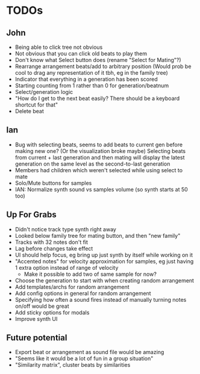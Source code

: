 TODOs
=====

John
----

* Being able to click tree not obvious
* Not obvious that you can click old beats to play them
* Don't know what Select button does (rename "Select for Mating"?)
* Rearrange arrangement beats/add to arbitrary position (Would prob be cool to drag any
  representation of it tbh, eg in the family tree)
* Indicator that everything in a generation has been scored
* Starting counting from 1 rather than 0 for generation/beatnum
* Select/generation logic
* "How do I get to the next beat easily? There should be a keyboard shortcut for that"
* Delete beat


Ian
---

* Bug with selecting beats, seems to add beats to current gen before making new one? (Or the visualization broke maybe)
  Selecting beats from current + last generation and then mating will display the latest generation on the
  same level as the second-to-last generation
* Members had children which weren't selected while using select to mate
* Solo/Mute buttons for samples
* IAN: Normalize synth sound vs samples volume (so synth starts at 50 too)


Up For Grabs
------------

* Didn't notice track type synth right away
* Looked below family tree for mating button, and then "new family"
* Tracks with 32 notes don't fit
* Lag before changes take effect
* UI should help focus, eg bring up just synth by itself while working on it
* "Accented notes" for velocity approximation for samples, eg just having 1 extra option instead of range of velocity
    * Make it possible to add two of same sample for now?
* Choose the generation to start with when creating random arrangement
* Add templates/archs for random arrangement
* Add config options in general for random arrangement
* Specifying how often a sound fires instead of manually turning notes on/off would be great
* Add sticky options for modals
* Improve synth UI


Future potential
----------------
* Export beat or arrangement as sound file would be amazing
* "Seems like it would be a lot of fun in a group situation"
* "Similarity matrix", cluster beats by similarities

